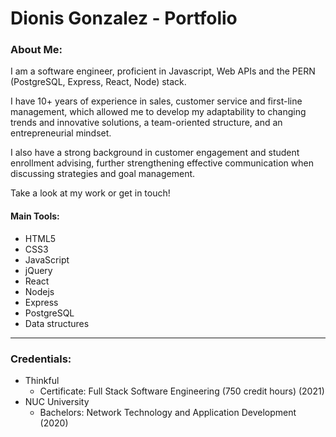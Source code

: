# Dionis Gonzalez - Portfolio

### About Me:
I am a software engineer, proficient in Javascript, Web APIs and the PERN (PostgreSQL, Express, React, Node) stack.

I have 10+ years of experience in sales, customer service and first-line management, which allowed me to develop my adaptability to changing trends and innovative solutions, a team-oriented structure, and an entrepreneurial mindset.

I also have a strong background in customer engagement and student enrollment advising, further strengthening effective communication when discussing strategies and goal management.

Take a look at my work or get in touch!

#### Main Tools:
- HTML5
- CSS3
- JavaScript
- jQuery
- React
- Nodejs
- Express
- PostgreSQL
- Data structures

---

### Credentials:
- Thinkful
  - Certificate: Full Stack Software Engineering (750 credit hours) (2021)
- NUC University
  - Bachelors: Network Technology and Application Development (2020)